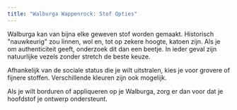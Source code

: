 ```yaml
---
title: "Walburga Wappenrock: Stof Opties"
---
```


Walburga kan van bijna elke geweven stof worden gemaakt. Historisch "nauwkeurig" zou linnen, wol en, tot op zekere hoogte, katoen zijn. Als je om authenticiteit geeft, onderzoek dit dan een beetje. In ieder geval zijn natuurlijke vezels zonder stretch de beste keuze.

Afhankelijk van de sociale status die je wilt uitstralen, kies je voor grovere of fijnere stoffen. Verschillende kleuren zijn ook mogelijk.

Als je wilt borduren of appliqueren op je Walburga, zorg er dan voor dat je hoofdstof je ontwerp ondersteunt.

